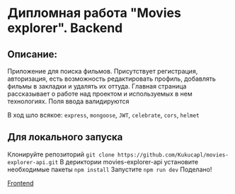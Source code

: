# Дипломная работа "Movies explorer". Backend

## Описание:
Приложение для поиска фильмов. Присутствует регистрация, авторизация, есть возможность редактировать профиль, добавлять фильмы в закладки и удалять их оттуда. Главная страница рассказывает о работе над проектом и используемых в нем технологиях. Поля ввода валидируются

В ход шло всякое: `express`, `mongoose`, `JWT`, `celebrate`, `cors`, `helmet`

## Для локального запуска
Клонируйте репозиторий `git clone https://github.com/Kukucapl/movies-explorer-api.git`
В дериктории movies-explorer-api установите необходимые пакеты `npm install`
Запустите `npm run dev`
Поделано!

[Frontend](https://github.com/Kukucapl/movies-explorer-frontend/tree/main)
